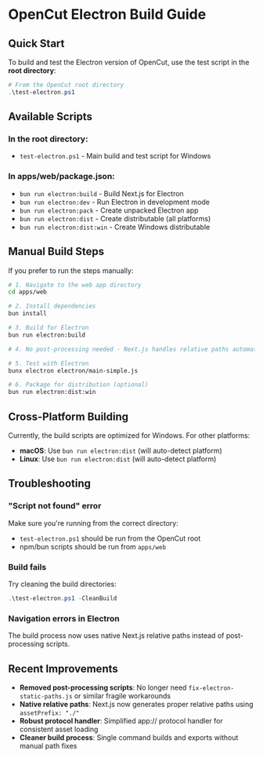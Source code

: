 # OpenCut Electron Build Guide

## Quick Start

To build and test the Electron version of OpenCut, use the test script in the **root directory**:

```powershell
# From the OpenCut root directory
.\test-electron.ps1
```

## Available Scripts

### In the root directory:
- `test-electron.ps1` - Main build and test script for Windows

### In apps/web/package.json:
- `bun run electron:build` - Build Next.js for Electron
- `bun run electron:dev` - Run Electron in development mode
- `bun run electron:pack` - Create unpacked Electron app
- `bun run electron:dist` - Create distributable (all platforms)
- `bun run electron:dist:win` - Create Windows distributable

## Manual Build Steps

If you prefer to run the steps manually:

```bash
# 1. Navigate to the web app directory
cd apps/web

# 2. Install dependencies
bun install

# 3. Build for Electron
bun run electron:build

# 4. No post-processing needed - Next.js handles relative paths automatically

# 5. Test with Electron
bunx electron electron/main-simple.js

# 6. Package for distribution (optional)
bun run electron:dist:win
```

## Cross-Platform Building

Currently, the build scripts are optimized for Windows. For other platforms:

- **macOS**: Use `bun run electron:dist` (will auto-detect platform)
- **Linux**: Use `bun run electron:dist` (will auto-detect platform)

## Troubleshooting

### "Script not found" error
Make sure you're running from the correct directory:
- `test-electron.ps1` should be run from the OpenCut root
- npm/bun scripts should be run from `apps/web`

### Build fails
Try cleaning the build directories:
```powershell
.\test-electron.ps1 -CleanBuild
```

### Navigation errors in Electron
The build process now uses native Next.js relative paths instead of post-processing scripts.

## Recent Improvements

- **Removed post-processing scripts**: No longer need `fix-electron-static-paths.js` or similar fragile workarounds
- **Native relative paths**: Next.js now generates proper relative paths using `assetPrefix: "./"` 
- **Robust protocol handler**: Simplified app:// protocol handler for consistent asset loading
- **Cleaner build process**: Single command builds and exports without manual path fixes